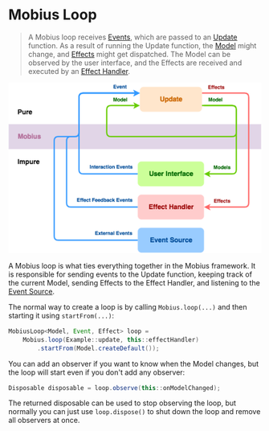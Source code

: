 # Mobius Loop

> A Mobius loop receives [Events](./event.md), which are passed to an [Update](./update.md) function. 
> As a result of running the Update function, the [Model](./model.md) might change, and 
> [Effects](./effect.md) might get dispatched. The Model can be observed by the user interface, and 
> the Effects are received and executed by an [Effect Handler](./effect-handler.md).

![](../assets/images/mobius-diagram.png)

A Mobius loop is what ties everything together in the Mobius framework. It is responsible for
sending events to the Update function, keeping track of the current Model, sending Effects to the
Effect Handler, and listening to the [Event Source](./event-source.md).

The normal way to create a loop is by calling `Mobius.loop(...)` and then starting it
using `startFrom(...)`:

```java
MobiusLoop<Model, Event, Effect> loop =
    Mobius.loop(Example::update, this::effectHandler)
        .startFrom(Model.createDefault());
```

You can add an observer if you want to know when the Model changes, but the loop will start even if
you don't add any observer:

```java
Disposable disposable = loop.observe(this::onModelChanged);
```

The returned disposable can be used to stop observing the loop, but normally you can just
use `loop.dispose()` to shut down the loop and remove all observers at once.
